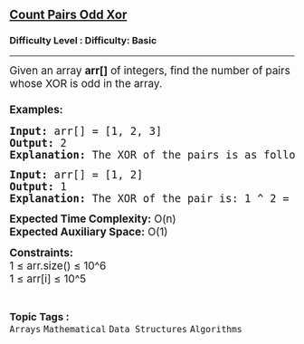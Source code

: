 <h2><a href="https://www.geeksforgeeks.org/problems/count-pairs-odd-xor0308/1?page=1&category=Arrays&difficulty=Basic&status=unsolved&sortBy=submissions">Count Pairs Odd Xor</a></h2><h3>Difficulty Level : Difficulty: Basic</h3><hr><div class="problems_problem_content__Xm_eO"><p><span style="font-size: 14pt;">Given an array <strong>arr[]</strong> of integers, find the number of pairs whose XOR is odd in the array.</span></p>
<h3><span style="font-size: 14pt;">Examples:</span></h3>
<pre><span style="font-size: 14pt;"><strong>Input:</strong> arr[] = [1, 2, 3]</span><br><span style="font-size: 14pt;"><strong>Output:</strong> 2</span><br><span style="font-size: 14pt;"><strong>Explanation: </strong></span><span style="font-size: 14pt;">The XOR of the pairs is as follows: </span><span style="font-size: 14pt;">1 ^ 2 = 3 (odd), </span><span style="font-size: 14pt;">1 ^ 3 = 2 (even), </span><span style="font-size: 14pt;">2 ^ 3 = 1 (odd), </span><span style="font-size: 14pt;">There are 2 pairs with odd XOR.</span></pre>
<pre><span style="font-size: 14pt;"><strong>Input:</strong> arr[] = [1, 2]</span><br><span style="font-size: 14pt;"><strong>Output:</strong> 1</span><br><span style="font-size: 14pt;"><strong>Explanation: </strong></span><span style="font-size: 14pt;">The XOR of the pair is: </span><span style="font-size: 14pt;">1 ^ 2 = 3 (odd), </span><span style="font-size: 14pt;">There is 1 pair with odd XOR.</span></pre>
<p><span style="font-size: 14pt;"><strong>Expected Time Complexity:</strong> O(n)</span><br><span style="font-size: 14pt;"><strong>Expected Auxiliary Space:</strong> O(1)</span></p>
<p><span style="font-size: 14pt;"><strong>Constraints:<br></strong></span><span style="font-size: 14pt;">1 ≤ arr.size() ≤ 10^6<br></span><span style="font-size: 14pt;">1 ≤ arr[i] ≤ 10^5</span></p></div><br><p><span style=font-size:18px><strong>Topic Tags : </strong><br><code>Arrays</code>&nbsp;<code>Mathematical</code>&nbsp;<code>Data Structures</code>&nbsp;<code>Algorithms</code>&nbsp;